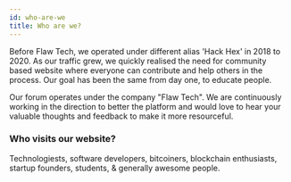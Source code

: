```yaml
---
id: who-are-we
title: Who are we?
---
```


Before Flaw Tech, we operated under different alias 'Hack Hex' in 2018 to 2020. As our traffic grew, we quickly realised the need for community based website where everyone can contribute and help others in the process. Our goal has been the same from day one, to educate people.

Our forum operates under the company "Flaw Tech". We are continuously working in the direction to better the platform and would love to hear your valuable thoughts and feedback to make it more resourceful.

### Who visits our website?

Technologiests, software developers, bitcoiners, blockchain enthusiasts, startup founders, students, & generally awesome people.